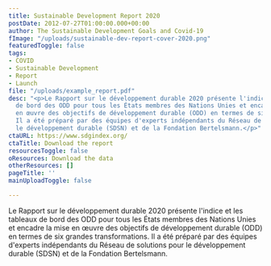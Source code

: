```yaml
---
title: Sustainable Development Report 2020
postDate: 2012-07-27T01:00:00.000+00:00
author: The Sustainable Development Goals and Covid-19
fImage: "/uploads/sustainable-dev-report-cover-2020.png"
featuredToggle: false
tags:
- COVID
- Sustainable Development
- Report
- Launch
file: "/uploads/example_report.pdf"
desc: "<p>Le Rapport sur le développement durable 2020 présente l'indice et les tableaux
  de bord des ODD pour tous les États membres des Nations Unies et encadre la mise
  en œuvre des objectifs de développement durable (ODD) en termes de six grandes transformations.
  Il a été préparé par des équipes d'experts indépendants du Réseau de solutions pour
  le développement durable (SDSN) et de la Fondation Bertelsmann.</p>"
ctaURL: https://www.sdgindex.org/
ctaTitle: Download the report
resourcesToggle: false
oResources: Download the data
otherResources: []
pageTitle: ''
mainUploadToggle: false

---
```

Le Rapport sur le développement durable 2020 présente l'indice et les tableaux de bord des ODD pour tous les États membres des Nations Unies et encadre la mise en œuvre des objectifs de développement durable (ODD) en termes de six grandes transformations. Il a été préparé par des équipes d'experts indépendants du Réseau de solutions pour le développement durable (SDSN) et de la Fondation Bertelsmann.